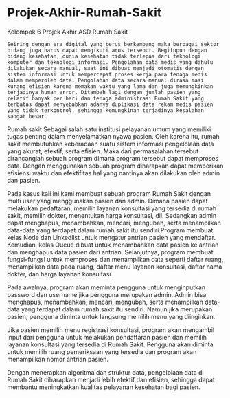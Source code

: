 # Projek-Akhir-Rumah-Sakit
Kelompok 6 Projek Akhir ASD Rumah Sakit


	Seiring dengan era digital yang terus berkembang maka berbagai sektor bidang juga harus dapat mengikuti arus tersebut. Begitupun dengan bidang kesehatan, dunia kesehatan tidak terlepas dari teknologi komputer dan teknologi informasi. Pengolahan data medis yang dahulu dilakukan secara manual, saat ini dibuat menjadi otomatis dengan sistem informasi untuk mempercepat proses kerja para tenaga medis dalam memperoleh data. Pengolahan data secara manual dirasa masi kurang efisien karena memakan waktu yang lama dan juga memungkinkan terjadinya human error. Ditambah lagi dengan jumlah pasien yang relatif banyak per hari dan tenaga administrasi Rumah Sakit yang terbatas dapat menyebabkan adanya duplikasi data rekam medis pasien yang tidak terkontrol, sehingga kemungkinan terjadinya kesalahan sangat besar.
  
  Rumah sakit Sebagai salah satu institusi pelayanan umum yang memiliki tugas penting dalam menyelamatkan nyawa pasien. Oleh karena itu, rumah sakit membutuhkan keberadaan suatu sistem informasi pengelolaan data yang akurat, efektif, serta efisien. Maka dari permasalahan tersebut dirancanglah sebuah program dimana program tersebut dapat memproses data. Dengan menggunakan sebuah program diharapkan dapat memberikan efisiensi waktu dan efektifitas hal yang nantinya akan dilakukan oleh admin dan pasien.
	
  Pada kasus kali ini kami membuat sebuah program Rumah Sakit dengan multi user yang menggunakan pasien dan admin. Dimana pasien dapat melakukan pedaftaran, memilih layanan konsultasi yang tersedia di rumah sakit, memilih dokter, menentukan harga konsultasi, dll. Sedangkan admin dapat menghapus, menambahkan, mencari, mengubah, serta menampilkan data-data yang terdapat dalam rumah sakit itu sendiri.Program membuat kelas Node dan Linkedlist untuk mengatur antrian pasien yang mendaftar. Kemudian, kelas Queue dibuat untuk menambahkan data pasien ke antrian dan menghapus data pasien dari antrian. Selanjutnya, program membuat fungsi-fungsi untuk memproses dan menampilkan data seperti daftar ruang, menampilkan data pada ruang, daftar menu layanan konsultasi, daftar nama dokter, dan harga layanan konsultasi.
	
  Pada awalnya, program akan meminta pengguna untuk menginputkan password dan username jika pengguna merupakan admin. Admin bisa menghapus, menambahkan, mencari, mengubah, serta menampilkan data-data yang terdapat dalam rumah sakit itu sendiri. Namun jika merupakan pasien, pengguna diminta untuk langsung memilih menu yang diinginkan.
	
  Jika pasien memilih menu registrasi konsultasi, program akan mengambil input dari pengguna untuk melakukan pendaftaran pasien dan memilih layanan konsultasi yang tersedia di Rumah Sakit. Pengguna akan diminta untuk memilih ruang pemeriksaan yang tersedia dan program akan menampilkan nomor antrian pasien.
	
  Dengan menerapkan algoritma dan struktur data, pengelolaan data di Rumah Sakit diharapkan menjadi lebih efektif dan efisien, sehingga dapat membantu meningkatkan kualitas pelayanan kesehatan bagi pasien.
